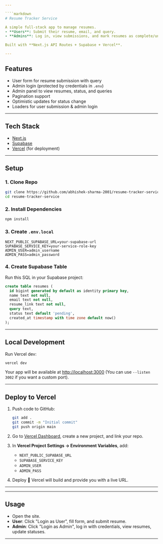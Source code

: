 ```yaml
---

````markdown
# Resume Tracker Service

A simple full-stack app to manage resumes.  
- **Users**: Submit their resume, email, and query.  
- **Admins**: Log in, view submissions, and mark resumes as complete/undo with pagination.  

Built with **Next.js API Routes + Supabase + Vercel**.

---
```


## Features
- User form for resume submission with query
- Admin login (protected by credentials in `.env`)
- Admin panel to view resumes, status, and queries
- Pagination support
- Optimistic updates for status change
- Loaders for user submission & admin login

---

## Tech Stack
- [Next.js](https://nextjs.org/)
- [Supabase](https://supabase.com/)
- [Vercel](https://vercel.com/) (for deployment)

---

## Setup

### 1. Clone Repo
```bash
git clone https://github.com/abhishek-sharma-2001/resume-tracker-service.git
cd resume-tracker-service
````

### 2. Install Dependencies

```bash
npm install
```

### 3. Create `.env.local`

```env
NEXT_PUBLIC_SUPABASE_URL=your-supabase-url
SUPABASE_SERVICE_KEY=your-service-role-key
ADMIN_USER=admin_username
ADMIN_PASS=admin_password
```

### 4. Create Supabase Table

Run this SQL in your Supabase project:

```sql
create table resumes (
  id bigint generated by default as identity primary key,
  name text not null,
  email text not null,
  resume_link text not null,
  query text,
  status text default 'pending',
  created_at timestamp with time zone default now()
);
```

---

## Local Development

Run Vercel dev:

```bash
vercel dev
```

Your app will be available at [http://localhost:3000](http://localhost:3000)
(You can use `--listen 3002` if you want a custom port).

---

## Deploy to Vercel

1. Push code to GitHub:

   ```bash
   git add .
   git commit -m "Initial commit"
   git push origin main
   ```

2. Go to [Vercel Dashboard](https://vercel.com/), create a new project, and link your repo.

3. In **Vercel Project Settings → Environment Variables**, add:

   * `NEXT_PUBLIC_SUPABASE_URL`
   * `SUPABASE_SERVICE_KEY`
   * `ADMIN_USER`
   * `ADMIN_PASS`

4. Deploy 🚀
   Vercel will build and provide you with a live URL.

---
---
## Usage

* Open the site.
* **User**: Click "Login as User", fill form, and submit resume.
* **Admin**: Click "Login as Admin", log in with credentials, view resumes, update statuses.

---
